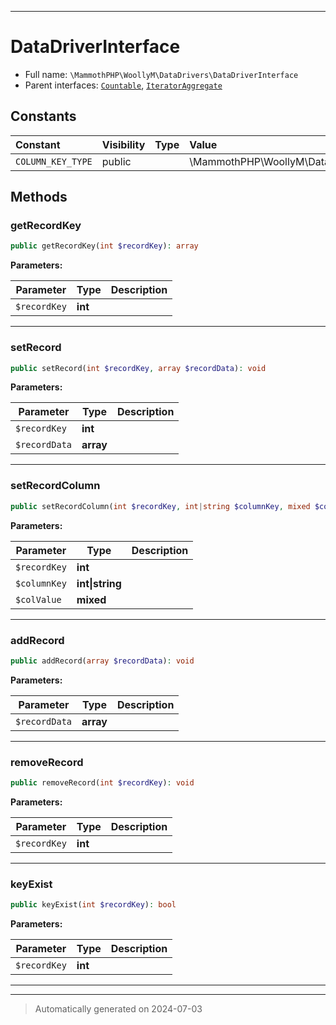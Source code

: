 ***

# DataDriverInterface





* Full name: `\MammothPHP\WoollyM\DataDrivers\DataDriverInterface`
* Parent interfaces: [`Countable`](../../../Countable.md), [`IteratorAggregate`](../../../IteratorAggregate.md)

## Constants

| Constant | Visibility | Type | Value |
|:---------|:-----------|:-----|:------|
|`COLUMN_KEY_TYPE`|public| |\MammothPHP\WoollyM\DataDrivers\ColumnKeyType::COLUMN_KEY|

## Methods


### getRecordKey



```php
public getRecordKey(int $recordKey): array
```








**Parameters:**

| Parameter | Type | Description |
|-----------|------|-------------|
| `$recordKey` | **int** |  |





***

### setRecord



```php
public setRecord(int $recordKey, array $recordData): void
```








**Parameters:**

| Parameter | Type | Description |
|-----------|------|-------------|
| `$recordKey` | **int** |  |
| `$recordData` | **array** |  |





***

### setRecordColumn



```php
public setRecordColumn(int $recordKey, int|string $columnKey, mixed $colValue): void
```








**Parameters:**

| Parameter | Type | Description |
|-----------|------|-------------|
| `$recordKey` | **int** |  |
| `$columnKey` | **int&#124;string** |  |
| `$colValue` | **mixed** |  |





***

### addRecord



```php
public addRecord(array $recordData): void
```








**Parameters:**

| Parameter | Type | Description |
|-----------|------|-------------|
| `$recordData` | **array** |  |





***

### removeRecord



```php
public removeRecord(int $recordKey): void
```








**Parameters:**

| Parameter | Type | Description |
|-----------|------|-------------|
| `$recordKey` | **int** |  |





***

### keyExist



```php
public keyExist(int $recordKey): bool
```








**Parameters:**

| Parameter | Type | Description |
|-----------|------|-------------|
| `$recordKey` | **int** |  |





***


***
> Automatically generated on 2024-07-03
